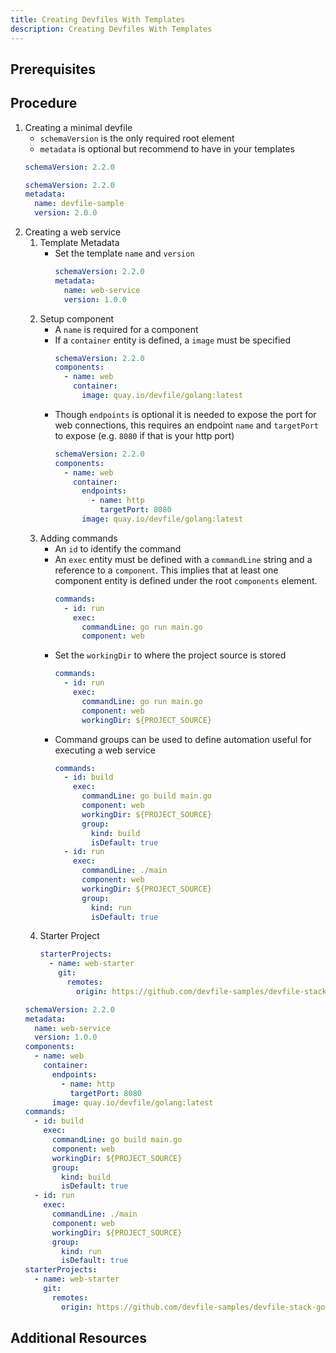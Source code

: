 ```yaml
---
title: Creating Devfiles With Templates
description: Creating Devfiles With Templates
---
```


## Prerequisites

## Procedure

1. Creating a minimal devfile
    - `schemaVersion` is the only required root element
    - `metadata` is optional but recommend to have in your templates
    ```yaml {% title="Minimal Devfile" filename="devfile.yaml" %}
    schemaVersion: 2.2.0
    ```
    ```yaml {% title="Minimal Devfile with Metadata" filename="devfile.yaml" %}
    schemaVersion: 2.2.0
    metadata:
      name: devfile-sample
      version: 2.0.0
    ```
2. Creating a web service
    1. Template Metadata
        - Set the template `name` and `version`
          ```yaml {% filename="devfile.yaml" %}
          schemaVersion: 2.2.0
          metadata:
            name: web-service
            version: 1.0.0
          ```
    2. Setup component
        - A `name` is required for a component
        - If a `container` entity is defined, a `image` must be 
        specified
            ```yaml {% filename="devfile.yaml" %}
            schemaVersion: 2.2.0
            components:
              - name: web
                container:
                  image: quay.io/devfile/golang:latest
            ```
        - Though `endpoints` is optional it is needed to expose 
        the port for web connections, this requires an endpoint `name`
        and `targetPort` to expose (e.g. `8080` if that is your http 
        port)
            ```yaml {% filename="devfile.yaml" %}
            schemaVersion: 2.2.0
            components:
              - name: web
                container:
                  endpoints:
                    - name: http
                      targetPort: 8080
                  image: quay.io/devfile/golang:latest
            ```
    3. Adding commands
        - An `id` to identify the command
        - An `exec` entity must be defined with a `commandLine` string
        and a reference to a `component`. This implies that at least 
        one component entity is defined under the root `components`
        element.
            ```yaml {% filename="devfile.yaml" %}
            commands:
              - id: run
                exec:
                  commandLine: go run main.go
                  component: web
            ```
        - Set the `workingDir` to where the project source is 
        stored
          ```yaml {% filename="devfile.yaml" %}
          commands:
            - id: run
              exec:
                commandLine: go run main.go
                component: web
                workingDir: ${PROJECT_SOURCE}
          ```
        - Command groups can be used to define automation useful
        for executing a web service
          ```yaml {% filename="devfile.yaml" %}
          commands:
            - id: build
              exec:
                commandLine: go build main.go
                component: web
                workingDir: ${PROJECT_SOURCE}
                group:
                  kind: build
                  isDefault: true
            - id: run
              exec:
                commandLine: ./main
                component: web
                workingDir: ${PROJECT_SOURCE}
                group:
                  kind: run
                  isDefault: true
          ```
    4. Starter Project
        ```yaml {% filename="devfile.yaml" %}
        starterProjects:
          - name: web-starter
            git:
              remotes:
                origin: https://github.com/devfile-samples/devfile-stack-go.git
        ```
    ```yaml {% title="Complete Web Service Template" filename="devfile.yaml" %}
    schemaVersion: 2.2.0
    metadata:
      name: web-service
      version: 1.0.0
    components:
      - name: web
        container:
          endpoints:
            - name: http
              targetPort: 8080
          image: quay.io/devfile/golang:latest
    commands:
      - id: build
        exec:
          commandLine: go build main.go
          component: web
          workingDir: ${PROJECT_SOURCE}
          group:
            kind: build
            isDefault: true
      - id: run
        exec:
          commandLine: ./main
          component: web
          workingDir: ${PROJECT_SOURCE}
          group:
            kind: run
            isDefault: true
    starterProjects:
      - name: web-starter
        git:
          remotes:
            origin: https://github.com/devfile-samples/devfile-stack-go.git
    ```


## Additional Resources
